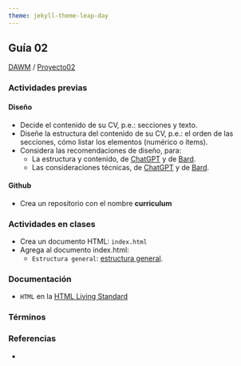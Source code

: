 ```yaml
---
theme: jekyll-theme-leap-day
---
```


## Guía 02

[DAWM](/DAWM/) / [Proyecto02](/DAWM/proyectos/2023/proyecto02)

### Actividades previas

#### Diseño

* Decide el contenido de su CV, p.e.: secciones y texto.
* Diseñe la estructura del contenido de su CV, p.e.: el orden de las secciones, cómo listar los elementos (numérico o ítems).
* Considera las recomendaciones de diseño, para:
  - La estructura y contenido, de [ChatGPT](chatgpt/guia02-recomendacion01.png) y de [Bard](bard/guia02-bard01.pdf).
  - Las consideraciones técnicas, de [ChatGPT](chatgpt/guia02-recomendacion02.png) y de [Bard](bard/guia02-bard02.pdf).

#### Github

* Crea un repositorio con el nombre **curriculum**

### Actividades en clases

* Crea un documento HTML: `index.html`
* Agrega al documento index.html:
  - `Estructura general`:  [estructura general](bard/guia02-bard03.pdf). 

### Documentación

* `HTML` en la [HTML Living Standard](https://html.spec.whatwg.org/multipage/)

### Términos


### Referencias

* 